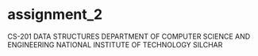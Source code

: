 # assignment_2
CS-201 DATA STRUCTURES DEPARTMENT OF COMPUTER SCIENCE AND ENGINEERING NATIONAL INSTITUTE OF TECHNOLOGY SILCHAR
